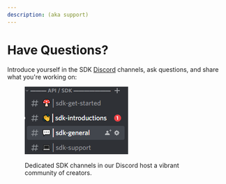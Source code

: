 ```yaml
---
description: (aka support)
---
```


# Have Questions?

Introduce yourself in the SDK [Discord](https://discord.gg/ZmU3jQuu6W) channels, ask questions, and share what you're working on:

<figure><img src="../../.gitbook/assets/image (15).png" alt=""><figcaption><p>Dedicated SDK channels in our Discord host a vibrant community of creators.</p></figcaption></figure>

